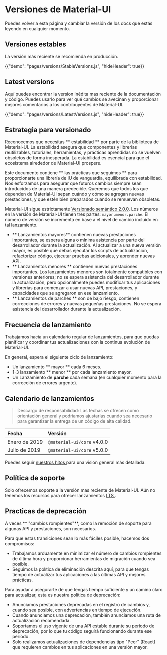# Versiones de Material-UI

<p class="description">Puedes volver a esta página y cambiar la versión de los docs que estás leyendo en cualquier momento.</p>

## Versiones estables

La versión más reciente se recomienda en producción.

{{"demo": "pages/versions/StableVersions.js", "hideHeader": true}}

## Latest versions

Aquí puedes encontrar la version inédita mas reciente de la documentación y código. Puedes usarlo para ver qué cambios se avecinan y proporcionar mejores comentarios a los contribuyentes de Material-UI.

{{"demo": "pages/versions/LatestVersions.js", "hideHeader": true}}

## Estrategia para versionado

Reconocemos que necesitas ** estabilidad ** por parte de la biblioteca de Material-UI. La estabilidad asegura que componentes y librerias reutilizables, tutoriales, herramientas, y prácticas aprendidas no se vuelven obsoletos de forma inesperada. La estabilidad es esencial para que el ecosistema alrededor de Material-UI prospere.

Este documento contiene ** las prácticas que seguimos ** para proporcionarte una librería de IU de vanguardia, equilibrada con estabilidad. Nos esforzamos para asegurar que futuros cambios siempre sean introducidos de una manera predecible. Queremos que todos los que dependen de Material-UI sepan cuándo y cómo se agregan nuevas prestaciones, y que estén bien preparados cuando se remuevan obsoletas.

Material-UI sigue estrictamente [ Versionado semántico 2.0.0](https://semver.org/). Los números en la versión de Material-UI tienen tres partes: `mayor.menor.parche`. El número de versión se incrementa en base a el nivel de cambio incluido en tal lanzamiento.

- ** Lanzamientos mayores** contienen nuevas prestaciones importantes, se espera alguna o mínima asistencia por parte del desarrollador durante la actualización. Al actualizar a una nueva versión mayor, es posible que debas ejecutar los scripts de actualización, refactorizar código, ejecutar pruebas adicionales, y aprender nuevas API.
- ** Lanzamientos menores ** contienen nuevas prestaciones importantes. Los lanzamientos menores son totalmente compatibles con versiones anteriores; no se espera asistencia del desarrollador durante la actualización, pero opcionalmente puedes modificar tus aplicaciones y librerias para comenzar a usar nuevas API, prestaciones, y capacidades que se agregaron en ese lanzamiento.
- ** Lanzamientos de parches ** son de bajo riesgo, contienen correcciones de errores y nuevas pequeñas prestaciones. No se espera asistencia del desarrollador durante la actualización.

## Frecuencia de lanzamiento

Trabajamos hacia un calendario regular de lanzamientos, para que puedas planificar y coordinar tus actualizaciones con la continua evolución de Material-UI.

En general, espera el siguiente ciclo de lanzamiento:

- Un lanzamiento ** mayor ** cada 6 meses.
- 1-3 lanzamiento ** menor ** por cada lanzamiento mayor.
- Un Lanzamiento de **parche** cada semana (en cualquier momento para la corrección de errores urgente).

## Calendario de lanzamientos

> Descargo de responsabilidad: Las fechas se ofrecen como orientación general y podriamos ajustarlas cuando sea necesario para garantizar la entrega de un código de alta calidad.

| Fecha         | Versión                    |
| :------------ | :------------------------- |
| Enero de 2019 | `@material-ui/core` v4.0.0 |
| Julio de 2019 | `@material-ui/core` v5.0.0 |

Puedes seguir [ nuestros hitos ](https://github.com/mui-org/material-ui/milestones) para una visión general más detallada.

## Política de soporte

Solo ofrecemos soporte a la versión mas reciente de Material-UI. Aún no tenemos los recursos para ofrecer lanzamientos [ LTS ](https://en.wikipedia.org/wiki/Long-term_support).

## Practicas de deprecación

A veces ** "cambios rompientes"**, como la remoción de soporte para algunas API y prestaciones, son necesarios.

Para que estas transiciones sean lo más fáciles posible, hacemos dos compromisos:

- Trabajamos arduamente en minimizar el número de cambios rompientes de última hora y proporcionar herramientas de migración cuando sea posible.
- Seguimos la política de eliminación descrita aquí, para que tengas tiempo de actualizar tus aplicaciones a las últimas API y mejores prácticas.

Para ayudar a asegurarte de que tengas tiempo suficiente y un camino claro para actualizar, esta es nuestra política de deprecación:

- Anunciamos prestaciones deprecadas en el registro de cambios y, cuando sea posible, con advertencias en tiempo de ejecución.
- Cuando anunciamos una deprecación, también anunciamos una ruta de actualización recomendada.
- Soportamos el uso vigente de una API estable durante su período de deprecación, por lo que tu código seguirá funcionando durante ese período.
- Solo realizamos actualizaciones de dependencias tipo "Peer" (React) que requieren cambios en tus aplicaciones en una versión mayor.
